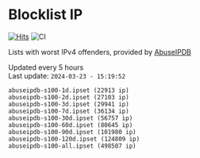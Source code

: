 # Blocklist IP

[![Hits](https://hits.seeyoufarm.com/api/count/incr/badge.svg?url=https%3A%2F%2Fgithub.com%2Fborestad%2Fblocklist-ip%2F&count_bg=%2379C83D&title_bg=%23555555&icon=&icon_color=%23E7E7E7&title=hits&edge_flat=false)](https://hits.seeyoufarm.com)  ![CI](https://img.shields.io/github/workflow/status/borestad/blocklist-ip/CI?style=flat-square)

Lists with worst IPv4 offenders, provided by [AbuseIPDB](https://www.abuseipdb.com/)

<!-- FOOTER-PLACEHOLDER -->
Updated every 5 hours<br>
Last update: `2024-03-23 - 15:19:52`
```
abuseipdb-s100-1d.ipset (22913 ip)
abuseipdb-s100-2d.ipset (27103 ip)
abuseipdb-s100-3d.ipset (29941 ip)
abuseipdb-s100-7d.ipset (36134 ip)
abuseipdb-s100-30d.ipset (56757 ip)
abuseipdb-s100-60d.ipset (80645 ip)
abuseipdb-s100-90d.ipset (101980 ip)
abuseipdb-s100-120d.ipset (124809 ip)
abuseipdb-s100-all.ipset (498507 ip)
```

